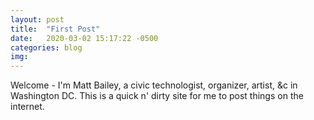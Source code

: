 ```yaml
---
layout: post
title:  "First Post"
date:   2020-03-02 15:17:22 -0500
categories: blog
img: 
---
```

Welcome - I'm Matt Bailey, a civic technologist, organizer, artist, &c in Washington DC. This is a quick n' dirty site for me to post things on the internet.
